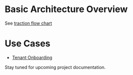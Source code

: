 # Basic Architecture Overview
See [traction flow chart](assets/traction-flow-chart-1600x900-12162022.pdf)

# Use Cases
* [Tenant Onboarding]()

Stay tuned for upcoming project documentation.